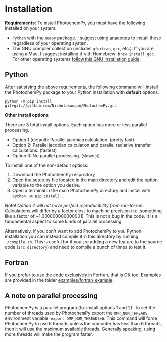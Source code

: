 # Installation

**Requirements:**
To install PhotochemPy, you must have the following installed on your system.
- `Python` with the `numpy` package. I suggest using [anaconda](https://www.anaconda.com/) to install these regardless of your operating system.
- The GNU compiler collection (includes `gfortran`, `gcc`, etc.). If you are using a Mac, I suggest installing it with Homebrew: `brew install gcc`. For other operating systems [follow this GNU installation guide](https://gcc.gnu.org/install/binaries.html).

## Python
After satisfying the above requirements, the following command will install the PhotochemPy package to your Python installation with **default** options.

`python -m pip install git+git://github.com/Nicholaswogan/PhotochemPy.git`

**Other install options:**

There are 3 total install options. Each option has more or less parallel processing.
- Option 1 (default): Parallel jacobian calculation. (pretty fast)
- Option 2: Parallel jacobian calculation and parallel radiative transfer calculations. (fastest)
- Option 3: No parallel processing. (slowest)

To install one of the non-default options:
1. Download the PhotochemPy respository
2. Open the setup.py file located in the main directory and edit the [option](https://github.com/Nicholaswogan/PhotochemPy/blob/main/setup.py#L19) variable to the option you desire.
3. Open a terminal in the main PhotochemPy directory and install with `python -m pip install .`

Note! *Option 2 will not have perfect reproducibility from run-to-run*. Calculations will differ by a factor close to machine precision (i.e. something like a factor of ~1.000000000000001). This is not a bug in the code. It is a fundamental aspect to some kinds of parallel processing.

Alternatively, if you don't want to add PhotochemPy to you Python installation you can instead compile it in this directory by running `./compile.sh`. This is useful for if you are adding a new feature to the source code (`src directory`) and need to compile a bunch of times to test it.

## Fortran
If you prefer to use the code exclusively in Fortran, that is OK too. Examples are provided in the folder [examples/fortran_example](https://github.com/Nicholaswogan/PhotochemPy/tree/main/examples/fortran_example).

## A note on parallel processing
PhotochemPy is a parallel program (for install options 1 and 2). To set the number of threads used by PhotochemPy export the `OMP_NUM_THREADS` environment variable: `export OMP_NUM_THREADS=6`. This command will force PhotochemPy to use 6 threads unless the computer has less than 6 threads, then it will use the maximum available threads. Generally speaking, using more threads will make the program faster.
